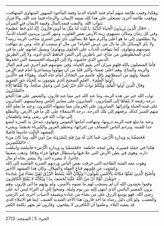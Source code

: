 ------------------------------------------------------------------------

وهكذا وقفت طائفة منهم أمام فتنة الحياة الدنيا وقفة المأخوذ المبهور
المتهاوي المتهافت، ووقفت طائفة أخرى تستعلي على هذا كله بقيمة الإيمان،
والرجاء فيما عند الله، والاعتزاز بثواب الله. والتقت قيمة المال وقيمة
الإيمان في الميزان:  
«قالَ الَّذِينَ يُرِيدُونَ الْحَياةَ الدُّنْيا: يا لَيْتَ لَنا مِثْلَ ما أُوتِيَ قارُونُ. إِنَّهُ لَذُو
حَظٍّ عَظِيمٍ» ..  
وفي كل زمان ومكان تستهوي زينة الأرض بعض القلوب، وتبهر الذين يريدون
الحياة الدنيا، ولا يتطلعون إلى ما هو أعلى وأكرم منها فلا يسألون بأي ثمن
اشترى صاحب الزينة زينته؟ ولا بأي الوسائل نال ما نال من عرض الحياة؟ من
مال أو منصب أو جاه. ومن ثم تتهافت نفوسهم وتتهاوى، كما يتهافت الذباب على
الحلوى ويتهاوى! ويسيل لعابهم على ما في أيدي المحظوظين من متاع، غير
ناظرين إلى الثمن الباهظ الذي أدوه، ولا إلى الطريق الدنس الذي خاضوه، ولا
إلى الوسيلة الخسيسة التي اتخذوها.  
فأما المتصلون بالله فلهم ميزان آخر يقيم الحياة، وفي نفوسهم قيم أخرى غير
قيم المال والزينة والمتاع. وهم أعلى نفسا، وأكبر قلبا من أن يتهاووا
ويتصاغروا أمام قيم الأرض جميعا. ولهم من استعلائهم بالله عاصم من التخاذل
أمام جاه العباد. وهؤلاء هم «الَّذِينَ أُوتُوا الْعِلْمَ» . العلم الصحيح الذي
يقومون به الحياة حق التقويم:  
«وَقالَ الَّذِينَ أُوتُوا الْعِلْمَ: وَيْلَكُمْ ثَوابُ اللَّهِ خَيْرٌ لِمَنْ آمَنَ وَعَمِلَ صالِحاً، وَلا
يُلَقَّاها إِلَّا الصَّابِرُونَ» .  
ثواب الله خير من هذه الزينة، وما عند الله خير مما عند قارون. والشعور على
هذا النحو درجة رفيعة لا يلقاها إلى الصابرون.. الصابرون على معايير الناس
ومقاييسهم. الصابرون على فتنة الحياة وإغرائها. الصابرون على الحرمان مما
يتشهاه الكثيرون. وعند ما يعلم الله منهم الصبر كذلك يرفعهم إلى تلك
الدرجة. درجة الاستعلاء على كل ما في الأرض، والتطلع إلى ثواب الله في رضى
وثقة واطمئنان.  
وعند ما تبلغ فتنة الزينة ذروتها، وتتهافت أمامها النفوس وتتهاوى، تتدخل يد
القدرة لتضع حدا للفتنة، وترحم الناس الضعاف من إغرائها، وتحطم الغرور
والكبرياء تحطما. ويجيء المشهد الثالث حاسما فاصلا:  
«فَخَسَفْنا بِهِ وَبِدارِهِ الْأَرْضَ، فَما كانَ لَهُ مِنْ فِئَةٍ يَنْصُرُونَهُ مِنْ دُونِ اللَّهِ، وَما كانَ
مِنَ المُنْتَصِرِينَ» ..  
هكذا في جملة قصيرة، وفي لمحة خاطفة: «فَخَسَفْنا بِهِ وَبِدارِهِ الْأَرْضَ» فابتلعته
وابتلعت داره، وهوى في بطن الأرض التي علا فيها واستطال فوقها جزاء وفاقا.
وذهب ضعيفا عاجزا، لا ينصره أحد، ولا ينتصر بجاه أو مال.  
وهوت معه الفتنة الطاغية التي جرفت بعض الناس وردتهم الضربة القاضية إلى
الله وكشفت عن قلوبهم قناع الغفلة والضلال. وكان هذا المشهد الأخير:  
«وَأَصْبَحَ الَّذِينَ تَمَنَّوْا مَكانَهُ بِالْأَمْسِ يَقُولُونَ:! وَيْكَأَنَّ اللَّهَ يَبْسُطُ الرِّزْقَ لِمَنْ يَشاءُ
مِنْ عِبادِهِ وَيَقْدِرُ. لَوْلا أَنْ مَنَّ اللَّهُ عَلَيْنا لَخَسَفَ بِنا.! وَيْكَأَنَّهُ لا يُفْلِحُ
الْكافِرُونَ» ..  
وقفوا يحمدون الله أن لم يستجب لهم ما تمنوه بالأمس، ولم يؤتهم ما آتى
قارون. وهم يرون المصير البائس الذي انتهى إليه بين يوم وليلة. وصحوا إلى
أن الثراء ليس آية على رضى الله. فهو يوسع الرزق على من يشاء من عباده
ويضيقه لأسباب أخرى غير الرضى والغضب. ولو كان دليل رضاه ما أخذ قارون هذا
الأخذ الشديد العنيف. إنما هو الابتلاء الذي قد يعقبه البلاء. وعلموا أن
الكافرين لا يفلحون. وقارون لم يجهر بكلمة الكفر

------------------------------------------------------------------------

الجزء: 5 ¦ الصفحة: 2713
